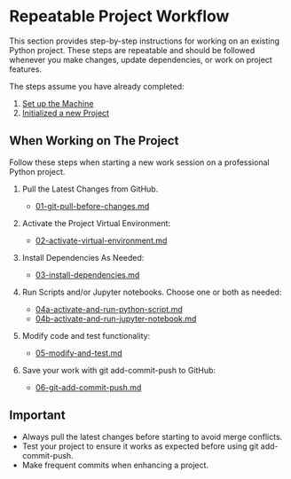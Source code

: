# Repeatable Project Workflow

This section provides step-by-step instructions for working on an existing Python project. 
These steps are repeatable and should be followed whenever you make changes, update dependencies, or work on project features.

The steps assume you have already completed:
1. [Set up the Machine](../01-machine-setup/MACHINE-SETUP.md)
2. [Initialized a new Project](../02-project-initialization/PROJECT-INITIALIZATION.md)


## When Working on The Project

Follow these steps when starting a new work session on a professional Python project.

1. Pull the Latest Changes from GitHub. 
   - [01-git-pull-before-changes.md](01-git-pull-before-changes.md)

2. Activate the Project Virtual Environment:
   - [02-activate-virtual-environment.md](02-activate-virtual-environment.md)

3. Install Dependencies As Needed:
   - [03-install-dependencies.md](03-install-dependencies.md)

4. Run Scripts and/or Jupyter notebooks. Choose one or both as needed:  
   - [04a-activate-and-run-python-script.md](04a-activate-and-run-python-script.md)  
   - [04b-activate-and-run-jupyter-notebook.md](04b-activate-and-run-jupyter-notebook.md)

5. Modify code and test functionality:
   - [05-modify-and-test.md](05-test-and-make-changes.md)

6. Save your work with git add-commit-push to GitHub: 
   - [06-git-add-commit-push.md](06-git-add-commit-push.md)



## Important

- Always pull the latest changes before starting to avoid merge conflicts.
- Test your project to ensure it works as expected before using git add-commit-push.
- Make frequent commits when enhancing a project.
